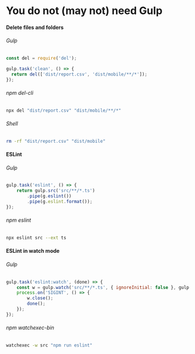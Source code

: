 # You do not (may not) need Gulp

#### Delete files and folders
###### Gulp
```js
const del = require('del');

gulp.task('clean', () => {
  return del(['dist/report.csv', 'dist/mobile/**/*']);
});
```
###### npm del-cli
```sh
npx del "dist/report.csv" "dist/mobile/**/*"
```
###### Shell
```sh
rm -rf "dist/report.csv" "dist/mobile"
```

#### ESLint
###### Gulp
```js
gulp.task('eslint', () => {
    return gulp.src('src/**/*.ts')
        .pipe(g.eslint())
        .pipe(g.eslint.format());
});
```
###### npm eslint
```sh
npx eslint src --ext ts
```

#### ESLint in watch mode
###### Gulp
```js
gulp.task('eslint:watch', (done) => {
    const w = gulp.watch('src/**/*.ts', { ignoreInitial: false }, gulp.series('eslint'));
    process.on('SIGINT', () => {
        w.close();
        done();
    });
});
```
###### npm watchexec-bin
```sh
watchexec -w src "npm run eslint"
```

<!--
#### Watch

Gulp
```js
const watcher = gulp.watch(['input/*.js']);

watcher.on('change', function(path, stats) {
  console.log(`File ${path} was changed`);
});

watcher.on('add', function(path, stats) {
  console.log(`File ${path} was added`);
});

watcher.on('unlink', function(path, stats) {
  console.log(`File ${path} was removed`);
});

watcher.close();
```
-->